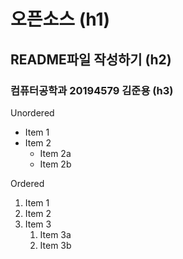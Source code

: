 # 오픈소스  (h1) 
## README파일 작성하기 (h2) 
### 컴퓨터공학과 20194579 김준용 (h3) 

Unordered 
* Item 1 
* Item 2 
    * Item 2a 
    * Item 2b 

Ordered 
1. Item 1 
1. Item 2 
1. Item 3 
    1. Item 3a 
    1. Item 3b
